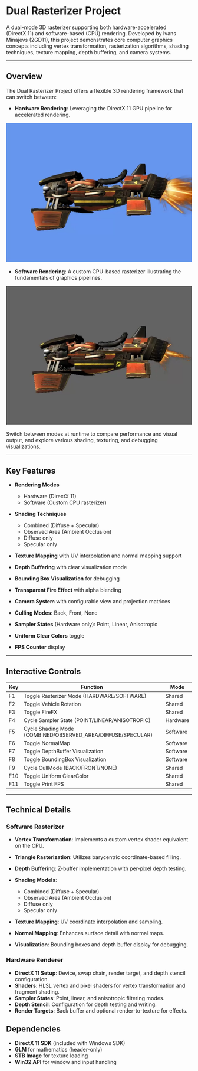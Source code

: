 # Dual Rasterizer Project

A dual-mode 3D rasterizer supporting both hardware-accelerated (DirectX 11) and software-based (CPU) rendering. Developed by Ivans Minajevs (2GD11), this project demonstrates core computer graphics concepts including vertex transformation, rasterization algorithms, shading techniques, texture mapping, depth buffering, and camera systems.

---

## Overview

The Dual Rasterizer Project offers a flexible 3D rendering framework that can switch between:

* **Hardware Rendering**: Leveraging the DirectX 11 GPU pipeline for accelerated rendering.

![Hardware Rendering](hardware.png)  

* **Software Rendering**: A custom CPU-based rasterizer illustrating the fundamentals of graphics pipelines.

![Software Rendering](software.png)  

Switch between modes at runtime to compare performance and visual output, and explore various shading, texturing, and debugging visualizations.

---

## Key Features

* **Rendering Modes**

  * Hardware (DirectX 11)
  * Software (Custom CPU rasterizer)
* **Shading Techniques**

  * Combined (Diffuse + Specular)
  * Observed Area (Ambient Occlusion)
  * Diffuse only
  * Specular only
* **Texture Mapping** with UV interpolation and normal mapping support
* **Depth Buffering** with clear visualization mode
* **Bounding Box Visualization** for debugging
* **Transparent Fire Effect** with alpha blending
* **Camera System** with configurable view and projection matrices
* **Culling Modes**: Back, Front, None
* **Sampler States** (Hardware only): Point, Linear, Anisotropic
* **Uniform Clear Colors** toggle
* **FPS Counter** display

---

## Interactive Controls

| Key | Function                                                      | Mode     |
| --- | ------------------------------------------------------------- | -------- |
| F1  | Toggle Rasterizer Mode (HARDWARE/SOFTWARE)                    | Shared   |
| F2  | Toggle Vehicle Rotation                                       | Shared   |
| F3  | Toggle FireFX                                                 | Shared   |
| F4  | Cycle Sampler State (POINT/LINEAR/ANISOTROPIC)                | Hardware |
| F5  | Cycle Shading Mode (COMBINED/OBSERVED\_AREA/DIFFUSE/SPECULAR) | Software |
| F6  | Toggle NormalMap                                              | Software |
| F7  | Toggle DepthBuffer Visualization                              | Software |
| F8  | Toggle BoundingBox Visualization                              | Software |
| F9  | Cycle CullMode (BACK/FRONT/NONE)                              | Shared   |
| F10 | Toggle Uniform ClearColor                                     | Shared   |
| F11 | Toggle Print FPS                                              | Shared   |

---

## Technical Details

### Software Rasterizer

* **Vertex Transformation**: Implements a custom vertex shader equivalent on the CPU.
* **Triangle Rasterization**: Utilizes barycentric coordinate-based filling.
* **Depth Buffering**: Z-buffer implementation with per-pixel depth testing.
* **Shading Models**:

  * Combined (Diffuse + Specular)
  * Observed Area (Ambient Occlusion)
  * Diffuse only
  * Specular only
* **Texture Mapping**: UV coordinate interpolation and sampling.
* **Normal Mapping**: Enhances surface detail with normal maps.
* **Visualization**: Bounding boxes and depth buffer display for debugging.

### Hardware Renderer

* **DirectX 11 Setup**: Device, swap chain, render target, and depth stencil configuration.
* **Shaders**: HLSL vertex and pixel shaders for vertex transformation and fragment shading.
* **Sampler States**: Point, linear, and anisotropic filtering modes.
* **Depth Stencil**: Configuration for depth testing and writing.
* **Render Targets**: Back buffer and optional render-to-texture for effects.

## Dependencies

* **DirectX 11 SDK** (included with Windows SDK)
* **GLM** for mathematics (header-only)
* **STB Image** for texture loading
* **Win32 API** for window and input handling

